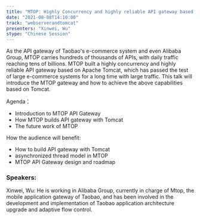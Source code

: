 ```yaml
---
title: "MTOP: Highly Concurrency and highly reliable API gateway based on Tomcat"
date: "2021-08-08T14:10:00" 
track: "webserverandtomcat"
presenters: "Xinwei, Wu"
stype: "Chinese Session"
---
```

As the API gateway of Taobao's e-commerce system and even Alibaba Group, MTOP carries hundreds of thousands of APIs, with daily traffic reaching tens of billions. MTOP built a highly concurrency and highly reliable API gateway based on Apache Tomcat, which has passed the test of large e-commerce systems for a long time with large traffic. This talk will introduce the MTOP gateway and how to achieve the above capabilities based on Tomcat. 
 

Agenda：
  - Introduction to MTOP API Gateway
  - How MTOP builds API gateway with Tomcat
  - The future work of MTOP
 

 How the audience will benefit:
  - How to build API gateway with Tomcat
  - asynchronized thread model in MTOP
  - MTOP API Gateway design and roadmap
 ### Speakers: 
 Xinwei, Wu: He is working in Alibaba Group, currently in charge of Mtop, the mobile application gateway of Taobao, and has been involved in the development and implementation of Taobao application architecture upgrade and adaptive flow control.